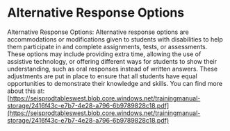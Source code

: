 # Alternative Response Options
Alternative Response Options: Alternative response options are accommodations or modifications given to students with disabilities to help them participate in and complete assignments, tests, or assessments. These options may include providing extra time, allowing the use of assistive technology, or offering different ways for students to show their understanding, such as oral responses instead of written answers. These adjustments are put in place to ensure that all students have equal opportunities to demonstrate their knowledge and skills.
You can find more about this at: [https://seisprodtableswest.blob.core.windows.net/trainingmanual-storage/2416f43c-e7b7-4e28-a796-6b9789828c18.pdf](https://seisprodtableswest.blob.core.windows.net/trainingmanual-storage/2416f43c-e7b7-4e28-a796-6b9789828c18.pdf)